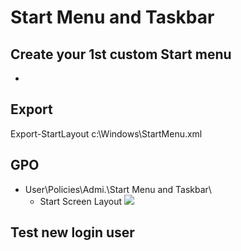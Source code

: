 # Start Menu and Taskbar

## Create your 1st custom Start menu
*

## Export
Export-StartLayout c:\Windows\StartMenu.xml

## GPO
* User\Policies\Admi.\Start Menu and Taskbar\
  * Start Screen Layout
[<img src="https://i.imgur.com/LQ5C6Gm.png">](https://i.imgur.com/LQ5C6Gm.png)

## Test new login user
